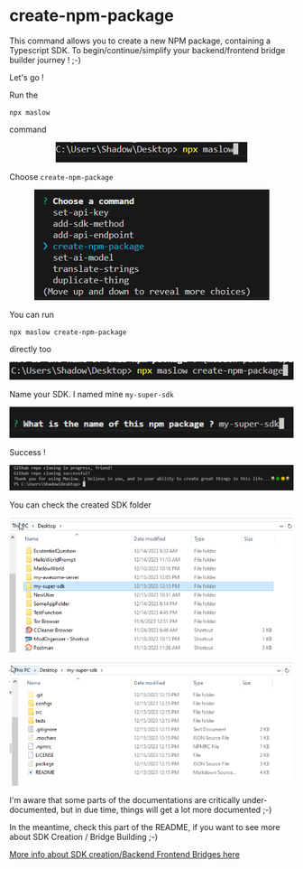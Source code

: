
# create-npm-package

This command allows you to create a new NPM package, containing a Typescript SDK. To begin/continue/simplify your backend/frontend bridge builder journey ! ;-)

Let's go !

Run the 

```
npx maslow
``` 

command

<p align="center">
  <img src="assets\a0785474cca0344512f200547bd314e5.png" alt="">
</p>

Choose ```create-npm-package```

<p align="center">
  <img src="assets\993121960e38f19304043d09652b470f.png" alt="">
</p>

You can run 

```
npx maslow create-npm-package
``` 

directly too

<p align="center">
  <img src="assets\a2f62c632aa00ae73d00c00e655f072e.png" alt="">
</p>

Name your SDK. I named mine ```my-super-sdk```

<p align="center">
  <img src="assets\94094202acca3a3a5789535560ac1fd5.png" alt="">
</p>

Success !

<p align="center">
  <img src="assets\f8dada4696e7d098f15063e833c02d82.png" alt="">
</p>

You can check the created SDK folder

<p align="center">
  <img src="assets\364789e58d3eaf919702f72d13023749.png" alt="">
</p>

<p align="center">
  <img src="assets\c9e7702d137293c5a069f1186aa70183.png" alt="">
</p>

I'm aware that some parts of the documentations are critically under-documented, but in due time, things will get a lot more documented ;-)

In the meantime, check this part of the README, if you want to see more about SDK Creation / Bridge Building ;-)

[More info about SDK creation/Backend Frontend Bridges here](../BridgeFrontendBackend/README.md)